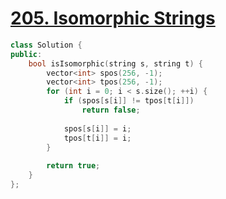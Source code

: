 # [205. Isomorphic Strings](https://leetcode.com/problems/isomorphic-strings/)

```c++
class Solution {
public:
    bool isIsomorphic(string s, string t) {
        vector<int> spos(256, -1);
        vector<int> tpos(256, -1);
        for (int i = 0; i < s.size(); ++i) {
            if (spos[s[i]] != tpos[t[i]])
                return false;
            
            spos[s[i]] = i;
            tpos[t[i]] = i;
        }
        
        return true;
    }
};
```